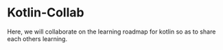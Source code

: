# Kotlin-Collab
Here, we will collaborate on the learning roadmap for kotlin so as to share each others learning.
